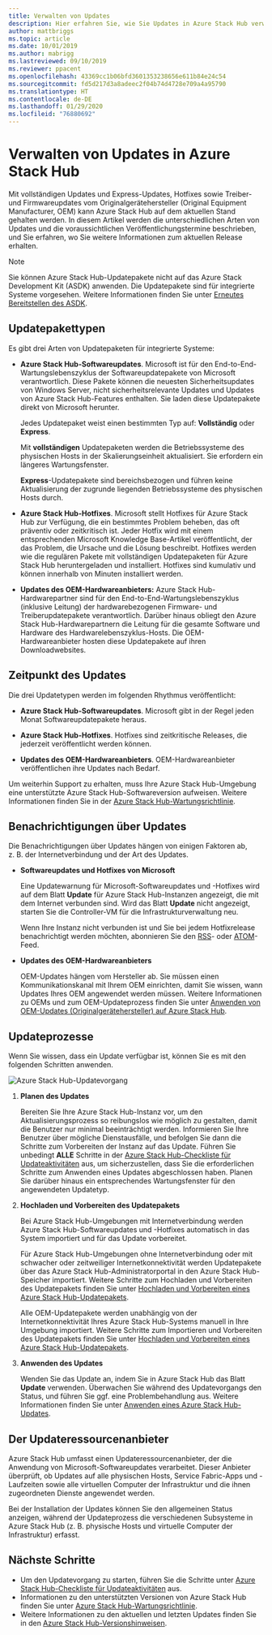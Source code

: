 ```yaml
---
title: Verwalten von Updates
description: Hier erfahren Sie, wie Sie Updates in Azure Stack Hub verwalten.
author: mattbriggs
ms.topic: article
ms.date: 10/01/2019
ms.author: mabrigg
ms.lastreviewed: 09/10/2019
ms.reviewer: ppacent
ms.openlocfilehash: 43369cc1b06bfd3601353238656e611b84e24c54
ms.sourcegitcommit: fd5d217d3a8adeec2f04b74d4728e709a4a95790
ms.translationtype: HT
ms.contentlocale: de-DE
ms.lasthandoff: 01/29/2020
ms.locfileid: "76880692"
---
```

# <a name="manage-updates-in-azure-stack-hub"></a>Verwalten von Updates in Azure Stack Hub

Mit vollständigen Updates und Express-Updates, Hotfixes sowie Treiber- und Firmwareupdates vom Originalgerätehersteller (Original Equipment Manufacturer, OEM) kann Azure Stack Hub auf dem aktuellen Stand gehalten werden. In diesem Artikel werden die unterschiedlichen Arten von Updates und die voraussichtlichen Veröffentlichungstermine beschrieben, und Sie erfahren, wo Sie weitere Informationen zum aktuellen Release erhalten.

> [!Note]  
> Sie können Azure Stack Hub-Updatepakete nicht auf das Azure Stack Development Kit (ASDK) anwenden. Die Updatepakete sind für integrierte Systeme vorgesehen. Weitere Informationen finden Sie unter [Erneutes Bereitstellen des ASDK](https://docs.microsoft.com/azure-stack/asdk/asdk-redeploy).

## <a name="update-package-types"></a>Updatepakettypen

Es gibt drei Arten von Updatepaketen für integrierte Systeme:

- **Azure Stack Hub-Softwareupdates**. Microsoft ist für den End-to-End-Wartungslebenszyklus der Softwareupdatepakete von Microsoft verantwortlich. Diese Pakete können die neuesten Sicherheitsupdates von Windows Server, nicht sicherheitsrelevante Updates und Updates von Azure Stack Hub-Features enthalten. Sie laden diese Updatepakete direkt von Microsoft herunter.

    Jedes Updatepaket weist einen bestimmten Typ auf: **Vollständig** oder **Express**.

    Mit **vollständigen** Updatepaketen werden die Betriebssysteme des physischen Hosts in der Skalierungseinheit aktualisiert. Sie erfordern ein längeres Wartungsfenster.

    **Express**-Updatepakete sind bereichsbezogen und führen keine Aktualisierung der zugrunde liegenden Betriebssysteme des physischen Hosts durch.

- **Azure Stack Hub-Hotfixes**. Microsoft stellt Hotfixes für Azure Stack Hub zur Verfügung, die ein bestimmtes Problem beheben, das oft präventiv oder zeitkritisch ist. Jeder Hotfix wird mit einem entsprechenden Microsoft Knowledge Base-Artikel veröffentlicht, der das Problem, die Ursache und die Lösung beschreibt. Hotfixes werden wie die regulären Pakete mit vollständigen Updatepaketen für Azure Stack Hub heruntergeladen und installiert. Hotfixes sind kumulativ und können innerhalb von Minuten installiert werden.

- **Updates des OEM-Hardwareanbieters:** Azure Stack Hub-Hardwarepartner sind für den End-to-End-Wartungslebenszyklus (inklusive Leitung) der hardwarebezogenen Firmware- und Treiberupdatepakete verantwortlich. Darüber hinaus obliegt den Azure Stack Hub-Hardwarepartnern die Leitung für die gesamte Software und Hardware des Hardwarelebenszyklus-Hosts. Die OEM-Hardwareanbieter hosten diese Updatepakete auf ihren Downloadwebsites.

## <a name="when-to-update"></a>Zeitpunkt des Updates

Die drei Updatetypen werden im folgenden Rhythmus veröffentlicht:

- **Azure Stack Hub-Softwareupdates**. Microsoft gibt in der Regel jeden Monat Softwareupdatepakete heraus.

- **Azure Stack Hub-Hotfixes**. Hotfixes sind zeitkritische Releases, die jederzeit veröffentlicht werden können.

- **Updates des OEM-Hardwareanbieters**. OEM-Hardwareanbieter veröffentlichen ihre Updates nach Bedarf.

Um weiterhin Support zu erhalten, muss Ihre Azure Stack Hub-Umgebung eine unterstützte Azure Stack Hub-Softwareversion aufweisen. Weitere Informationen finden Sie in der [Azure Stack Hub-Wartungsrichtlinie](azure-stack-update-servicing-policy.md).

## <a name="where-to-get-notice-of-an-update"></a>Benachrichtigungen über Updates

Die Benachrichtigungen über Updates hängen von einigen Faktoren ab, z. B. der Internetverbindung und der Art des Updates.

- **Softwareupdates und Hotfixes von Microsoft**

    Eine Updatewarnung für Microsoft-Softwareupdates und -Hotfixes wird auf dem Blatt **Update** für Azure Stack Hub-Instanzen angezeigt, die mit dem Internet verbunden sind. Wird das Blatt **Update** nicht angezeigt, starten Sie die Controller-VM für die Infrastrukturverwaltung neu.

    Wenn Ihre Instanz nicht verbunden ist und Sie bei jedem Hotfixrelease benachrichtigt werden möchten, abonnieren Sie den [RSS](https://support.microsoft.com/app/content/api/content/feeds/sap/32d322a8-acae-202d-e9a9-7371dccf381b/rss)- oder [ATOM](https://support.microsoft.com/app/content/api/content/feeds/sap/32d322a8-acae-202d-e9a9-7371dccf381b/atom)-Feed.

- **Updates des OEM-Hardwareanbieters**

    OEM-Updates hängen vom Hersteller ab. Sie müssen einen Kommunikationskanal mit Ihrem OEM einrichten, damit Sie wissen, wann Updates Ihres OEM angewendet werden müssen. Weitere Informationen zu OEMs und zum OEM-Updateprozess finden Sie unter [Anwenden von OEM-Updates (Originalgerätehersteller) auf Azure Stack Hub](azure-stack-update-oem.md).

## <a name="update-processes"></a>Updateprozesse

Wenn Sie wissen, dass ein Update verfügbar ist, können Sie es mit den folgenden Schritten anwenden.

![Azure Stack Hub-Updatevorgang](./media/azure-stack-updates/azure-stack-update-process.png)

1. **Planen des Updates**

    Bereiten Sie Ihre Azure Stack Hub-Instanz vor, um den Aktualisierungsprozess so reibungslos wie möglich zu gestalten, damit die Benutzer nur minimal beeinträchtigt werden. Informieren Sie Ihre Benutzer über mögliche Dienstausfälle, und befolgen Sie dann die Schritte zum Vorbereiten der Instanz auf das Update. Führen Sie unbedingt **ALLE** Schritte in der [Azure Stack Hub-Checkliste für Updateaktivitäten](release-notes-checklist.md) aus, um sicherzustellen, dass Sie die erforderlichen Schritte zum Anwenden eines Updates abgeschlossen haben. Planen Sie darüber hinaus ein entsprechendes Wartungsfenster für den angewendeten Updatetyp.

2. **Hochladen und Vorbereiten des Updatepakets**

    Bei Azure Stack Hub-Umgebungen mit Internetverbindung werden Azure Stack Hub-Softwareupdates und -Hotfixes automatisch in das System importiert und für das Update vorbereitet.

    Für Azure Stack Hub-Umgebungen ohne Internetverbindung oder mit schwacher oder zeitweiliger Internetkonnektivität werden Updatepakete über das Azure Stack Hub-Administratorportal in den Azure Stack Hub-Speicher importiert. Weitere Schritte zum Hochladen und Vorbereiten des Updatepakets finden Sie unter [Hochladen und Vorbereiten eines Azure Stack Hub-Updatepakets](azure-stack-update-prepare-package.md).

    Alle OEM-Updatepakete werden unabhängig von der Internetkonnektivität Ihres Azure Stack Hub-Systems manuell in Ihre Umgebung importiert. Weitere Schritte zum Importieren und Vorbereiten des Updatepakets finden Sie unter [Hochladen und Vorbereiten eines Azure Stack Hub-Updatepakets](azure-stack-update-prepare-package.md).

3. **Anwenden des Updates**

    Wenden Sie das Update an, indem Sie in Azure Stack Hub das Blatt **Update** verwenden. Überwachen Sie während des Updatevorgangs den Status, und führen Sie ggf. eine Problembehandlung aus. Weitere Informationen finden Sie unter [Anwenden eines Azure Stack Hub-Updates](azure-stack-apply-updates.md).

## <a name="the-update-resource-provider"></a>Der Updateressourcenanbieter

Azure Stack Hub umfasst einen Updateressourcenanbieter, der die Anwendung von Microsoft-Softwareupdates verarbeitet. Dieser Anbieter überprüft, ob Updates auf alle physischen Hosts, Service Fabric-Apps und -Laufzeiten sowie alle virtuellen Computer der Infrastruktur und die ihnen zugeordneten Dienste angewendet werden.

Bei der Installation der Updates können Sie den allgemeinen Status anzeigen, während der Updateprozess die verschiedenen Subsysteme in Azure Stack Hub (z. B. physische Hosts und virtuelle Computer der Infrastruktur) erfasst.

## <a name="next-steps"></a>Nächste Schritte

- Um den Updatevorgang zu starten, führen Sie die Schritte unter [Azure Stack Hub-Checkliste für Updateaktivitäten](release-notes-checklist.md) aus.
- Informationen zu den unterstützten Versionen von Azure Stack Hub finden Sie unter [Azure Stack Hub-Wartungsrichtlinie](azure-stack-servicing-policy.md).  
- Weitere Informationen zu den aktuellen und letzten Updates finden Sie in den [Azure Stack Hub-Versionshinweisen](release-notes.md).
